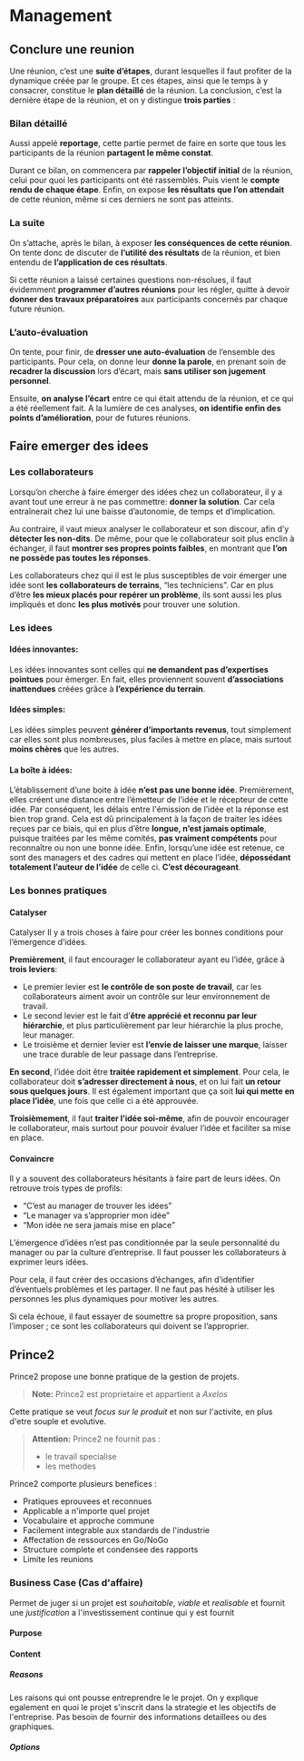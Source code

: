 # Management
## Conclure une reunion
Une réunion, c’est une **suite d’étapes**, durant lesquelles il faut profiter de la dynamique créée par le groupe. Et ces étapes, ainsi que le temps à y consacrer, constitue le **plan détaillé** de la réunion.
La conclusion, c’est la dernière étape de la réunion, et on y distingue **trois parties** :
### Bilan détaillé
Aussi appelé **reportage**, cette partie permet de faire en sorte que tous les participants de la réunion **partagent le même constat**.

Durant ce bilan, on commencera par **rappeler l’objectif initial** de la réunion, celui pour quoi les participants ont été rassemblés. Puis vient le **compte rendu de chaque étape**. Enfin, on expose **les résultats que l’on attendait** de cette réunion, même si ces derniers ne sont pas atteints.
### La suite
On s’attache, après le bilan, à exposer **les conséquences de cette réunion**. On tente donc de discuter de **l’utilité des résultats** de la réunion, et bien entendu de **l’application de ces résultats**.

Si cette réunion a laissé certaines questions non-résolues, il faut évidemment **programmer d’autres réunions** pour les régler, quitte à devoir **donner des travaux préparatoires** aux participants concernés par chaque future réunion.
### L’auto-évaluation
On tente, pour finir, de **dresser une auto-évaluation** de l’ensemble des participants. Pour cela, on donne leur **donne la parole**, en prenant soin de **recadrer la discussion** lors d’écart, mais **sans utiliser son jugement personnel**.

Ensuite, **on analyse l’écart** entre ce qui était attendu de la réunion, et ce qui a été réellement fait. A la lumière de ces analyses, **on identifie enfin des points d’amélioration**, pour de futures réunions.
## Faire emerger des idees
### Les collaborateurs
Lorsqu’on cherche à faire émerger des idées chez un collaborateur, il y a avant tout une erreur à ne pas commettre: **donner la solution**. Car cela entraînerait chez lui une baisse d’autonomie, de temps et d’implication.

Au contraire, il vaut mieux analyser le collaborateur et son discour, afin d’y **détecter les non-dits**. De même, pour que le collaborateur soit plus enclin à échanger, il faut **montrer ses propres points faibles**, en montrant que **l’on ne possède pas toutes les réponses**.

Les collaborateurs chez qui il est le plus susceptibles de voir émerger une idée sont **les collaborateurs de terrains**, “les techniciens”. Car en plus d’être **les mieux placés pour repérer un problème**, ils sont aussi les plus impliqués et donc **les plus motivés** pour trouver une solution.
### Les idees
#### Idées innovantes:
Les idées innovantes sont celles qui **ne demandent pas d’expertises pointues** pour émerger. En fait, elles proviennent souvent **d’associations inattendues** créées grâce à **l’expérience du terrain**.
#### Idées simples:
Les idées simples peuvent **générer d’importants revenus**, tout simplement car elles sont plus nombreuses, plus faciles à mettre en place, mais surtout **moins chères** que les autres.
#### La boîte à idées:
L’établissement d’une boite à idée **n’est pas une bonne idée**. Premièrement, elles créent une distance entre l’émetteur de l’idée et le récepteur de cette idée. Par conséquent, les délais entre l'émission de l’idée et la réponse est bien trop grand.
Cela est dû principalement à la façon de traiter les idées reçues par ce biais, qui en plus d’être **longue, n’est jamais optimale**, puisque traitées par les même comités, **pas vraiment compétents** pour reconnaître ou non une bonne idée.
Enfin, lorsqu’une idée est retenue, ce sont des managers et des cadres qui mettent en place l’idée, **dépossédant totalement l’auteur de l’idée** de celle ci. **C’est décourageant**.
### Les bonnes pratiques
#### Catalyser
Catalyser
Il y a trois choses à faire pour créer les bonnes conditions pour l’émergence d’idées.

**Premièrement**, il faut encourager le collaborateur ayant eu l’idée, grâce à **trois leviers**:
- Le premier levier est **le contrôle de son poste de travail**, car les collaborateurs aiment avoir un contrôle sur leur environnement de travail.
- Le second levier est le fait d’**être apprécié et reconnu par leur hiérarchie**, et plus particulièrement par leur hiérarchie la plus proche, leur manager.
- Le troisième et dernier levier est **l’envie de laisser une marque**, laisser une trace durable de leur passage dans l’entreprise.

**En second**, l’idée doit être **traitée rapidement et simplement**. Pour cela, le collaborateur doit **s’adresser directement à nous**, et on lui fait **un retour sous quelques jours**. Il est également important que ça soit **lui qui mette en place l’idée**, une fois que celle ci a été approuvée.

**Troisièmement**, il faut **traiter l’idée soi-même**, afin de pouvoir encourager le collaborateur, mais surtout pour pouvoir évaluer l’idée et faciliter sa mise en place.
#### Convaincre
Il y a souvent des collaborateurs hésitants à faire part de leurs idées. On retrouve trois types de profils:
- “C’est au manager de trouver les idées”
- “Le manager va s’approprier mon idée”
- “Mon idée ne sera jamais mise en place”

L’émergence d’idées n’est pas conditionnée par la seule personnalité du manager ou par la culture d’entreprise. Il faut pousser les collaborateurs à exprimer leurs idées.

Pour cela, il faut créer des occasions d’échanges, afin d’identifier d’éventuels problèmes et les partager. Il ne faut pas hésité à utiliser les personnes les plus dynamiques pour motiver les autres.

Si cela échoue, il faut essayer de soumettre sa propre proposition, sans l’imposer ; ce sont les collaborateurs qui doivent se l’approprier.

## Prince2
Prince2 propose une bonne pratique de la gestion de projets.
> **Note:** Prince2 est proprietaire et appartient a *Axelos*

Cette pratique se veut *focus sur le produit* et non sur l'activite, en plus d'etre souple et evolutive.
> **Attention:** Prince2 ne fournit pas :
> - le travail specialise
> - les methodes

Prince2 comporte plusieurs benefices :
- Pratiques eprouvees et reconnues
- Applicable a n'importe quel projet
- Vocabulaire et approche commune
- Facilement integrable aux standards de l'industrie
- Affectation de ressources en Go/NoGo
- Structure complete et condensee des rapports
- Limite les reunions

### Business Case (Cas d'affaire)
Permet de juger si un projet est *souhaitable*, *viable* et *realisable* et fournit une *justification* a l'investissement continue qui y est fournit
#### Purpose
#### Content
##### Reasons
Les raisons qui ont pousse entreprendre le le projet. On y explique egalement en quoi le projet s'inscrit dans la strategie et les objectifs de l'entreprise.
Pas besoin de fournir des informations detaillees ou des graphiques.
##### Options
